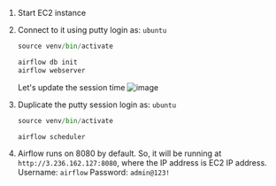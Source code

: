1. Start EC2 instance
2. Connect to it using putty
    login as: `ubuntu`
    ```python
    source venv/bin/activate
    
    airflow db init
    airflow webserver
    ```
   Let's update the session time
   ![image](https://github.com/user-attachments/assets/ac976f08-bb51-46cc-8b57-bdac4cd16b41)

4. Duplicate the putty session
    login as: `ubuntu`
    ```python
    source venv/bin/activate
    
    airflow scheduler
    ```
5. Airflow runs on 8080 by default. So, it will be running at `http://3.236.162.127:8080`, where the IP address is EC2 IP address.
   Username: `airflow`
   Password: `admin@123!`
